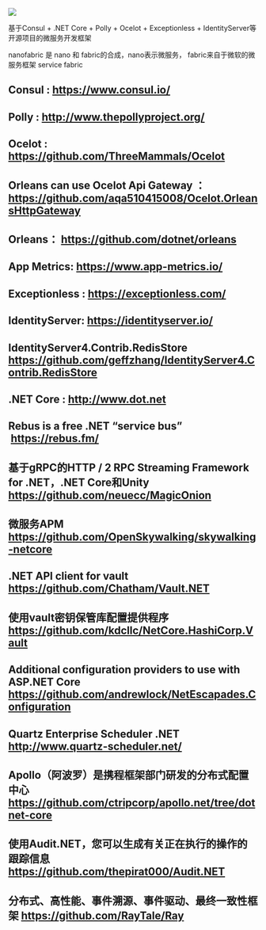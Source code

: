 [<img src="https://nanofabric.visualstudio.com/_apis/public/build/definitions/513c9929-3dab-4c44-8a43-588bdb7d2441/1/badge">](https://nanofabric.visualstudio.com/_apis/public/build/definitions/513c9929-3dab-4c44-8a43-588bdb7d2441/1/badge)


基于Consul + .NET Core + Polly + Ocelot + Exceptionless + IdentityServer等开源项目的微服务开发框架

nanofabric 是 nano 和 fabric的合成，nano表示微服务， fabric来自于微软的微服务框架 service fabric

##  Consul : https://www.consul.io/ 
##  Polly  : http://www.thepollyproject.org/ 
##  Ocelot : https://github.com/ThreeMammals/Ocelot  
##  Orleans can use Ocelot Api Gateway ：https://github.com/aqa510415008/Ocelot.OrleansHttpGateway
##  Orleans： https://github.com/dotnet/orleans
##  App Metrics: https://www.app-metrics.io/
##  Exceptionless : https://exceptionless.com/ 
##  IdentityServer: https://identityserver.io/ 
##  IdentityServer4.Contrib.RedisStore https://github.com/geffzhang/IdentityServer4.Contrib.RedisStore
##  .NET Core : http://www.dot.net 
##  Rebus is a free .NET “service bus”  https://rebus.fm/
##  基于gRPC的HTTP / 2 RPC Streaming Framework for .NET，.NET Core和Unity https://github.com/neuecc/MagicOnion
##  微服务APM https://github.com/OpenSkywalking/skywalking-netcore 
## .NET API client for vault https://github.com/Chatham/Vault.NET 
##  使用vault密钥保管库配置提供程序 https://github.com/kdcllc/NetCore.HashiCorp.Vault
##  Additional configuration providers to use with ASP.NET Core https://github.com/andrewlock/NetEscapades.Configuration
##  Quartz Enterprise Scheduler .NET http://www.quartz-scheduler.net/
##  Apollo（阿波罗）是携程框架部门研发的分布式配置中心 https://github.com/ctripcorp/apollo.net/tree/dotnet-core
##  使用Audit.NET，您可以生成有关正在执行的操作的跟踪信息 https://github.com/thepirat000/Audit.NET
## 分布式、高性能、事件溯源、事件驱动、最终一致性框架 https://github.com/RayTale/Ray
